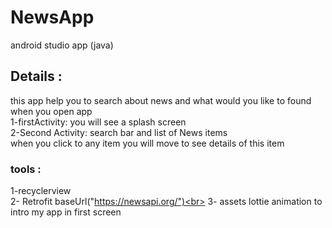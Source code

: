 # NewsApp
android studio app (java)

## Details : <br>
this app help you to search about news and what would you like to found <br>
when you open app <br>
1-firstActivity:  you will see a splash screen  <br>
2-Second Activity: search bar and list of News items  
when you click to any item you will move to see details of this item


### tools : <br>
1-recyclerview<br>
2- Retrofit baseUrl("https://newsapi.org/")<br>
3- assets lottie animation to intro my app in first screen <br>





